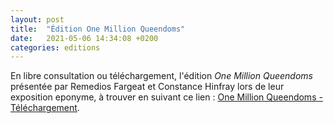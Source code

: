 ```yaml
---
layout: post
title:  "Édition One Million Queendoms"
date:   2021-05-06 14:34:08 +0200
categories: editions
---
```

En libre consultation ou téléchargement, l'édition *One Million Queendoms* présentée par Remedios Fargeat et Constance Hinfray lors de leur exposition eponyme, à trouver en suivant ce lien : <a href="http://laguerriere.net/imgs/onemillionqueendoms_editionnumerique.pdf">One Million Queendoms - Téléchargement</a>.

